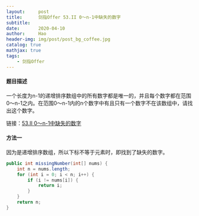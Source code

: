 ```yaml
---
layout:     post
title:      剑指Offer 53.II 0～n-1中缺失的数字
subtitle:   
date:       2020-04-10
author:     Hao
header-img: img/post/post_bg_coffee.jpg
catalog: true
mathjax: true
tags:
    - 剑指Offer
---
```


#### 题目描述

一个长度为n-1的递增排序数组中的所有数字都是唯一的，并且每个数字都在范围0～n-1之内。在范围0～n-1内的n个数字中有且只有一个数字不在该数组中，请找出这个数字。

链接：[53.II 0～n-1中缺失的数字](https://leetcode-cn.com/problems/que-shi-de-shu-zi-lcof)

#### 方法一

因为是递增排序数组，所以下标不等于元素时，即找到了缺失的数字。

```java
public int missingNumber(int[] nums) {
    int n = nums.length;
    for (int i = 0; i < n; i++) {
        if (i != nums[i]) {
            return i;
        }
    }
    return n;
}
```
